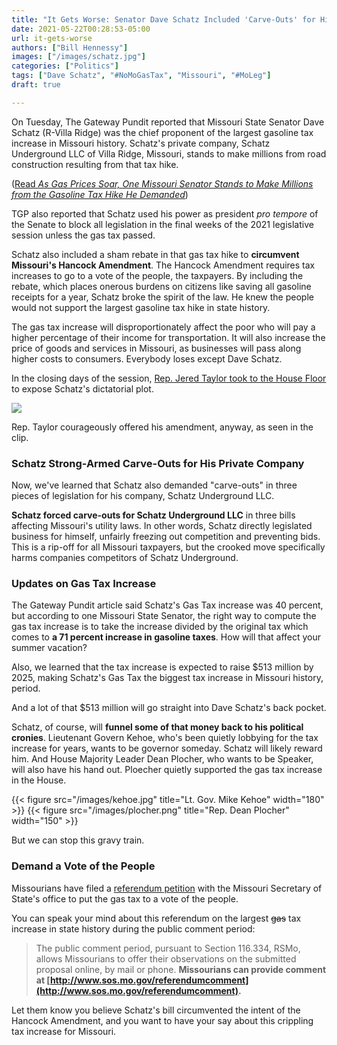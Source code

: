 ```yaml
---
title: "It Gets Worse: Senator Dave Schatz Included 'Carve-Outs' for His Company in Three Separate Utility Bills"
date: 2021-05-22T00:28:53-05:00
url: it-gets-worse
authors: ["Bill Hennessy"]
images: ["/images/schatz.jpg"]
categories: ["Politics"]
tags: ["Dave Schatz", "#NoMoGasTax", "Missouri", "#MoLeg"]
draft: true

---
```


On Tuesday, The Gateway Pundit reported that Missouri State Senator Dave Schatz (R-Villa Ridge) was the chief proponent of the largest gasoline tax increase in Missouri history. Schatz's private company, Schatz Underground LLC of Villa Ridge, Missouri, stands to make millions from road construction resulting from that tax hike.

([Read *As Gas Prices Soar, One Missouri Senator Stands to Make Millions from the Gasoline Tax Hike He Demanded*](https://www.thegatewaypundit.com/2021/05/gas-prices-soar-one-missouri-senator-stands-make-millions-gasoline-tax-hike-demanded/))

TGP also reported that Schatz used his power as president *pro tempore* of the Senate to block all legislation in the final weeks of the 2021 legislative session unless the gas tax passed. 

Schatz also included a sham rebate in that gas tax hike to **circumvent Missouri's Hancock Amendment**. The Hancock Amendment requires tax increases to go to a vote of the people, the taxpayers. By including the rebate, which places onerous burdens on citizens like saving all gasoline receipts for a year, Schatz broke the spirit of the law. He knew the people would not support the largest gasoline tax hike in state history. 

The gas tax increase will disproportionately affect the poor who will pay a higher percentage of their income for transportation. It will also increase the price of goods and services in Missouri, as businesses will pass along higher costs to consumers. Everybody loses except Dave Schatz. 

In the closing days of the session, [Rep. Jered Taylor took to the House Floor](https://www.facebook.com/OnTheRecordMissouri/videos/4049171175141824/) to expose Schatz's dictatorial plot.


[<img src="https://hennessysview.com/images/jered.png">](https://www.facebook.com/OnTheRecordMissouri/videos/4049171175141824/)



Rep. Taylor courageously offered his amendment, anyway, as seen in the clip. 


### Schatz Strong-Armed Carve-Outs for His Private Company

Now, we've learned that Schatz also demanded "carve-outs" in three pieces of legislation for his company, Schatz Underground LLC. 

**Schatz forced carve-outs for Schatz Underground LLC** in three bills affecting Missouri's utility laws. In other words, Schatz directly legislated business for himself, unfairly freezing out competition and preventing bids. This is a rip-off for all Missouri taxpayers, but the crooked move specifically harms companies competitors of Schatz Underground. 


### Updates on Gas Tax Increase

The Gateway Pundit article said Schatz's Gas Tax increase was 40 percent, but according to one Missouri State Senator, the right way to compute the gas tax increase is to take the increase divided by the original tax which comes to **a 71 percent increase in gasoline taxes**. How will that affect your summer vacation?

Also, we learned that the tax increase is expected to raise $513 million by 2025, making Schatz's Gas Tax the biggest tax increase in Missouri history, period. 

And a lot of that $513 million will go straight into Dave Schatz's back pocket.

Schatz, of course, will **funnel some of that money back to his political cronies**. Lieutenant Govern Kehoe, who's been quietly lobbying for the tax increase for years, wants to be governor someday. Schatz will likely reward him. And House Majority Leader Dean Plocher, who wants to be Speaker, will also have his hand out. Ploecher quietly supported the gas tax increase in the House. 

{{< figure src="/images/kehoe.jpg" title="Lt. Gov. Mike Kehoe" width="180" >}}
{{< figure src="/images/plocher.png" title="Rep. Dean Plocher" width="150" >}}

But we can stop this gravy train. 

### Demand a Vote of the People

Missourians have filed a [referendum petition](https://www.sos.mo.gov/CMSImages/Elections/Petitions/2022-R001.pdf) with the Missouri Secretary of State's office to put the gas tax to a vote of the people. 

You can speak your mind about this referendum on the largest ~~gas~~ tax increase in state history during the public comment period:

> The public comment period, pursuant to Section 116.334, RSMo, allows Missourians to offer their observations on the submitted proposal online, by mail or phone. **Missourians can provide comment at [http://www.sos.mo.gov/referendumcomment](http://www.sos.mo.gov/referendumcomment).** 

Let them know you believe Schatz's bill circumvented the intent of the Hancock Amendment, and you want to have your say about this crippling tax increase for Missouri. 



<!--stackedit_data:
eyJwcm9wZXJ0aWVzIjoidGl0bGU6ID4tXG4gIFNlbi4gRGF2ZS
BTY2hhdHogRGVtYW5kIENhcnZlLU91dCBmb3IgSGlzIEZhbWls
eSBCdXNpbmVzcyBpbiBNdWx0aXBsZSBQaWVjZXNcbiAgb2YgTG
VnaXNsYXRpb25cbmF1dGhvcjogQmlsbCBIZW5uZXNzeVxudGFn
czogJ0RhdmUgU2NoYXR6LCAjTW9MZWcnXG5jYXRlZ29yaWVzOi
BQb2xpdGljc1xuZmVhdHVyZWRJbWFnZTogL2ltYWdlcy9TY2hh
dHouanBnXG5zdGF0dXM6IGRyYWZ0XG5kYXRlOiAnMjAyMS0wNS
0yMidcbiIsImhpc3RvcnkiOls0MjE4NzczNDYsNDg0OTEyOTQz
LDE0MDk5MzI3NTAsLTE5MDMzNzk0NDIsLTE4MzMyOTAyNjUsMT
kyODY4ODExMCw3MzA5OTgxMTZdfQ==
-->